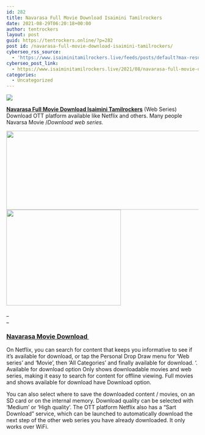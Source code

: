 ```yaml
---
id: 282
title: Navarasa Full Movie Download Isaimini Tamilrockers
date: 2021-08-29T06:20:18+00:00
author: tentrockers
layout: post
guid: https://tentrockers.online/?p=282
post id: /navarasa-full-movie-download-isaimini-tamilrockers/
cyberseo_rss_source:
  - 'https://www.isaiminitamilrockers.live/feeds/posts/default?max-results=150&start-index=1'
cyberseo_post_link:
  - https://www.isaiminitamilrockers.live/2021/08/navarasa-full-movie-download-isaimini.html
categories:
  - Uncategorized
---
```

<div class="media_block">
  <img src="https://1.bp.blogspot.com/-xZJu7dxVXYo/YQtGjm21xbI/AAAAAAAABGA/3IAzfdLybogwFNyxlz39JIs_XKicFHnqwCLcBGAsYHQ/s72-w508-h206-c/navarasa%2Bfull%2Bmovie%2Bdownload.jpg" class="media_thumbnail" />
</div>

<meta content="Navarasa Full Movie Download Isaimini Tamilrockers (Web Series) Download OTT platform available like Netflix and others. Many people Navars..." name="twitter:description" />

  


<center>
</center>

[**Navarasa Full Movie Download Isaimini Tamilrockers**](https://www.tamilrockerz.online/navarasa-full-movie-download-tamilrockers/) (Web Series) Download OTT platform available like Netflix and others. Many people Navarsa Movie /_Download web series._

<div class="separator">
  <a href="https://1.bp.blogspot.com/-xZJu7dxVXYo/YQtGjm21xbI/AAAAAAAABGA/3IAzfdLybogwFNyxlz39JIs_XKicFHnqwCLcBGAsYHQ/s635/navarasa%2Bfull%2Bmovie%2Bdownload.jpg"><img loading="lazy" border="0" data-original-height="300" data-original-width="635" height="206" src="https://1.bp.blogspot.com/-xZJu7dxVXYo/YQtGjm21xbI/AAAAAAAABGA/3IAzfdLybogwFNyxlz39JIs_XKicFHnqwCLcBGAsYHQ/w508-h206/navarasa%2Bfull%2Bmovie%2Bdownload.jpg" width="508" /></a>
</div>



<div class="separator">
  <a href="https://www.tamilrockerz.online/navarasa-full-movie-download-tamilrockers/"><img loading="lazy" border="0" data-original-height="250" data-original-width="300" height="250" src="https://1.bp.blogspot.com/-nfbzYVobUik/YMlpOerzdgI/AAAAAAAAA3Y/aAupsOUs_WMY6Lv7R1OtZhI6OqaRh-YAwCPcBGAYYCw/s0/e854879156f0849f3d27a89db88ed039.png" width="300" /></a>
</div>

_  
_ 

### **[Navarasa Movie Download&nbsp;](https://techsambavangal.in/navarasa-full-movie-online/)**

On Netflix, you can search for content that keeps you informative to see if it’s available for download, or tap the Personal Drop Draw menu for ‘Web series’ and ‘Movie’, then ‘All Categories’ and finally available for download. ‘. Available for download option Only shows downloadable movies and web series, making it easy to search for content for offline viewing. Full movies and shows available for download have Download option.

<div class="left relative" id="mvp-content-main">
  <p>
    You can also select where to save the downloaded content / movies, on an SD card or on the internal memory. Download quality can be selected with ‘Medium’ or ‘High quality’. The OTT platform Netflix also has a “Sart Download” service, which can be launched to automatically download the next step of the other web series you have already downloaded. It only works over WiFi.
  </p>
</div>

<center>
</center>